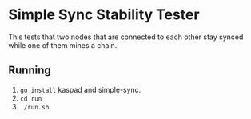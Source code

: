 # Simple Sync Stability Tester
This tests that two nodes that are connected to each other
stay synced while one of them mines a chain.

## Running
 1. `go install` kaspad and simple-sync.
 2. `cd run`
 3. `./run.sh`


 